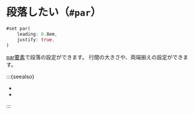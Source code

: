 # 段落したい（``#par``）

```rust
#set par(
    leading: 0.8em,
    justify: true,
)
```

[par要素](https://typst.app/docs/reference/layout/par/)で段落の設定ができます。
行間の大きさや、両端揃えの設定ができます。

:::{seealso}

- [](../latex/latex-linebreak.md)
- [](../latex/latex-geometry.md)

:::
